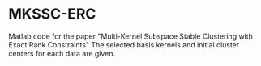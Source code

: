 # MKSSC-ERC
Matlab code for the paper "Multi-Kernel Subspace Stable Clustering with Exact Rank Constraints"
The selected basis kernels and initial cluster centers for each data are given.
